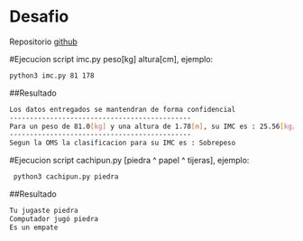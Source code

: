# Desafio

Repositorio [github](https://github.com/javiercontreras/G19_desafioM3U1D7.git)


#Ejecucion script imc.py peso[kg] altura[cm],  ejemplo:

```bash
python3 imc.py 81 178  
```
##Resultado
```bash
Los datos entregados se mantendran de forma confidencial
---------------------------------------------
Para un peso de 81.0[kg] y una altura de 1.78[m], su IMC es : 25.56[kg/m2]
---------------------------------------------
Segun la OMS la clasificacion para su IMC es : Sobrepeso
```


#Ejecucion script cachipun.py [piedra ^ papel ^ tijeras],  ejemplo:

```bash
 python3 cachipun.py piedra
```

##Resultado
```bash
Tu jugaste piedra
Computador jugó piedra
Es un empate
```